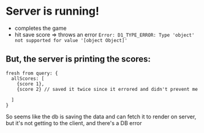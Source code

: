 # Server is running!
- completes the game
- hit save score => throws an error
`Error: D1_TYPE_ERROR: Type 'object' not supported for value '[object Object]'`

## But, the server is printing the scores:
```
fresh from query: {
  allScores: [
    {score 1},
    {score 2} // saved it twice since it errored and didn't prevent me

  ]
}
```

So seems like the db is saving the data and can fetch it to render on server,
but it's not getting to the client, and there's a DB error
